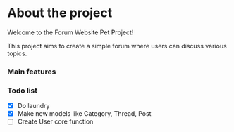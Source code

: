 # About the project 

Welcome to the Forum Website Pet Project!

This project aims to create a simple forum where users can discuss various topics.

### Main features


### Todo list

- [x] Do laundry
- [x] Make new models like Category, Thread, Post
- [ ] Create User core function
